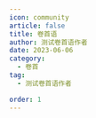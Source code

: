 ```yaml
---
icon: community
article: false
title: 卷首语
author: 测试卷首语作者
date: 2023-06-06
category:
  - 卷首
tag:
  - 测试卷首语作者

order: 1
---
```

<!-- more -->

<eod />
